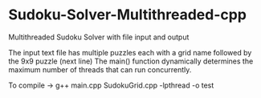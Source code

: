 # Sudoku-Solver-Multithreaded-cpp
Multithreaded Sudoku Solver with file input and output

The input text file has multiple puzzles each with a grid name followed by the 9x9 puzzle (next line)
The main() function dynamically determines the maximum number of threads that can run concurrently. 


To compile -> g++ main.cpp SudokuGrid.cpp -lpthread -o test 


